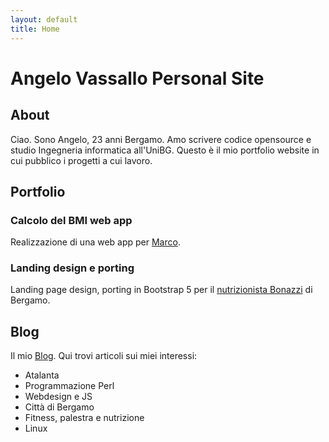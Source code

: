 ```yaml
---
layout: default
title: Home
---
```


# Angelo Vassallo Personal Site

## About

Ciao. Sono Angelo, 23 anni Bergamo.
Amo scrivere codice opensource e studio Ingegneria informatica all'UniBG.
Questo è il mio portfolio website in cui pubblico i progetti a cui lavoro. 

## Portfolio

### Calcolo del BMI web app
Realizzazione di una web app per [Marco](https://nutrizionistabergamo.it).

### Landing design e porting
Landing page design, porting in Bootstrap 5 per il [nutrizionista Bonazzi](https://nutrizionistabonazzi.it/biologo-nutrizionista-sportivo/) di Bergamo.

## Blog

Il mio [Blog](/blog/). Qui trovi articoli sui miei interessi:
- Atalanta
- Programmazione Perl
- Webdesign e JS
- Città di Bergamo
- Fitness, palestra e nutrizione
- Linux


